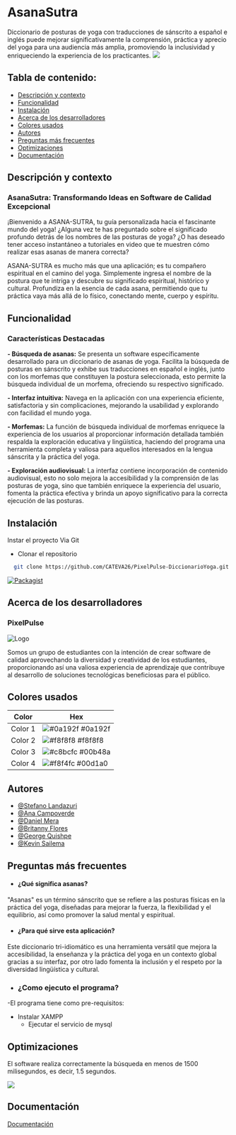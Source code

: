 
# AsanaSutra
Diccionario de posturas de yoga con traducciones de sánscrito a español e inglés puede mejorar significativamente la comprensión, práctica y aprecio del yoga para una audiencia más amplia, promoviendo la inclusividad y enriqueciendo la experiencia de los practicantes.
![](http://imgfz.com/i/qcX08nb.png)

## Tabla de contenido:

- [Descripción y contexto](#descripción-y-contexto)
- [Funcionalidad](#funcionalidad)
- [Instalación](#instalación)
- [Acerca de los desarrolladores](#acerca-de-los-desarrolladores)
- [Colores usados](#colores-usados)
- [Autores](#autores)
- [Preguntas más frecuentes](#preguntas-más-frecuentes)
- [Optimizaciones](#optimizaciones)
- [Documentación](#documentación)

## Descripción y contexto

### AsanaSutra: Transformando Ideas en Software de Calidad Excepcional

¡Bienvenido a ASANA-SUTRA, tu guía personalizada hacia el fascinante mundo del yoga! ¿Alguna vez te has preguntado sobre el significado profundo detrás de los nombres de las posturas de yoga? ¿O has deseado tener acceso instantáneo a tutoriales en video que te muestren cómo realizar esas asanas de manera correcta?

ASANA-SUTRA es mucho más que una aplicación; es tu compañero espiritual en el camino del yoga. Simplemente ingresa el nombre de la postura que te intriga y descubre su significado espiritual, histórico y cultural. Profundiza en la esencia de cada asana, permitiendo que tu práctica vaya más allá de lo físico, conectando mente, cuerpo y espíritu.

## Funcionalidad

### Características Destacadas

 **- Búsqueda de asanas:**
   Se presenta un software específicamente desarrollado para un diccionario de asanas de yoga. Facilita la búsqueda de posturas en sánscrito y exhibe sus traducciones en español e inglés, junto con los morfemas que constituyen la postura seleccionada, esto permite la búsqueda individual de un morfema, ofreciendo su respectivo significado.

**- Interfaz intuitiva:**
    Navega en la aplicación con una experiencia eficiente, satisfactoria y sin complicaciones, mejorando la usabilidad y explorando con facilidad el mundo yoga.

**- Morfemas:**
   La función de búsqueda individual de morfemas enriquece la experiencia de los usuarios al proporcionar información detallada también respalda la exploración educativa y lingüística, haciendo del programa una herramienta completa y valiosa para aquellos interesados en la lengua sánscrita y la práctica del yoga.

**- Exploración audiovisual:**
   La interfaz contiene incorporación de contenido audiovisual, esto no solo mejora la accesibilidad y la comprensión de las posturas de yoga, sino que también enriquece la experiencia del usuario, fomenta la práctica efectiva y brinda un apoyo significativo para la correcta ejecución de las posturas.

## Instalación

Instar el proyecto Via Git
- Clonar el repositorio

```bash
  git clone https://github.com/CATEVA26/PixelPulse-DiccionarioYoga.git
```

[![Packagist](https://img.shields.io/packagist/v/almasaeed2010/adminlte.svg)](https://packagist.org/packages/almasaeed2010/adminlte)


## Acerca de los desarrolladores
### PixelPulse
![Logo](https://i.postimg.cc/bJQ42cQZ/logo-Pixel.png)

Somos un grupo de estudiantes con la intención de crear software de calidad aprovechando la diversidad y creatividad de los estudiantes, proporcionando así una valiosa experiencia de aprendizaje que contribuye al desarrollo de soluciones tecnológicas beneficiosas para el público.


## Colores usados

| Color             | Hex                                                                |
| ----------------- | ------------------------------------------------------------------ |
| Color 1| ![#0a192f](https://via.placeholder.com/10/0a192f?text=+) #0a192f |
| Color 2 | ![#f8f8f8](https://via.placeholder.com/10/f8f8f8?text=+) #f8f8f8 |
| Color 3 | ![#c8bcfc](https://via.placeholder.com/10/c8bcfc?text=+) #00b48a |
| Color 4 | ![#f8f4fc](https://via.placeholder.com/10/f8f4fc?text=+) #00d1a0 |


## Autores

- [@Stefano Landazuri](https://github.com/CATEVA26)
- [@Ana Campoverde](https://github.com/AnaCampoverde)
- [@Daniel Mera](https://github.com/DanielMeraV)
- [@Britanny Flores](https://github.com/brits5)
- [@George Quishpe](https://github.com/mquishpe)
- [@Kevin Sailema](https://github.com/Kevvvvn)


## Preguntas más frecuentes

- ####  ¿Qué significa asanas?

"Asanas" es un término sánscrito que se refiere a las posturas físicas en la práctica del yoga, diseñadas para mejorar la fuerza, la flexibilidad y el equilibrio, así como promover la salud mental y espiritual.

- #### ¿Para qué sirve esta aplicación?

Este diccionario tri-idiomático es una herramienta versátil que mejora la accesibilidad, la enseñanza y la práctica del yoga en un contexto global gracias a su interfaz, por otro lado fomenta la inclusión y el respeto por la diversidad lingüística y cultural.

- ### ¿Como ejecuto el programa?
-El programa tiene como pre-requisitos: 
* Instalar XAMPP
   * Ejecutar el servicio de mysql

## Optimizaciones

El software realiza correctamente la búsqueda en menos de 1500 milisegundos, es decir, 1.5
segundos.

![](http://imgfz.com/i/53XZkrh.png)

## Documentación

[Documentación](https://github.com/CATEVA26/PixelPulse-DiccionarioYoga/tree/main/Documentacion%20V2)


